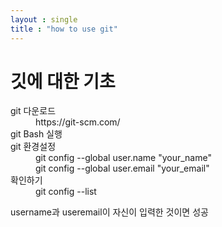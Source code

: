 ```yaml
---
layout : single
title : "how to use git"
---
```


# 깃에 대한 기초

<dl>
  <dt>git 다운로드</dt>
  <dd>https://git-scm.com/</dd>
  <dt>git Bash 실행</dt>
  <dt>git 환경설정</dt>
  <dd>git config --global user.name "your_name"</dd>
  <dd>git config --global user.email "your_email"</dd>
  <dt>확인하기</dt>
  <dd>git config --list</dd>
  <p>username과 useremail이 자신이 입력한 것이면 성공</p>
</dl>













